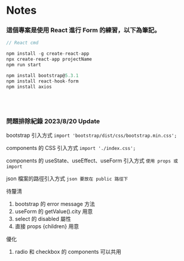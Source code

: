 # Notes
### 這個專案是使用 React 進行 Form 的練習，以下為筆記。

```js
// React cmd

npm install -g create-react-app
npx create-react-app projectName
npm run start

npm install bootstrap@5.3.1
npm install react-hook-form
npm install axios

```
<br>
<br>

### 問題排除紀錄 2023/8/20 Update
bootstrap 引入方式   `import 'bootstrap/dist/css/bootstrap.min.css';`

components 的 CSS 引入方式   `import './index.css';`

components 的 useState、useEffect、useForm 引入方式   `使用 props 或 import`

json 檔案的路徑引入方式   `json 要放在 public 路徑下`

待釐清
1. bootstrap 的 error message 方法
3. useForm 的 getValue().city 用意
3. select 的 disabled 屬性
4. 直接 props {children} 用意

優化
1. radio 和 checkbox 的 components 可以共用








